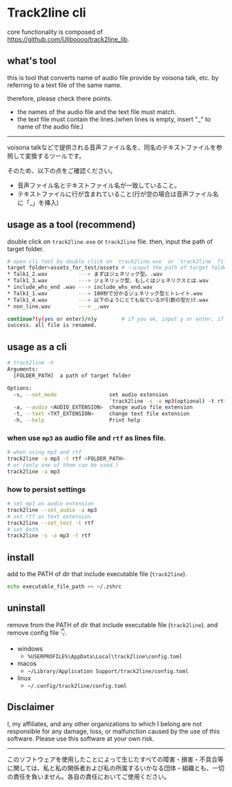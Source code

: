 # Track2line cli

core functionality is composed of https://github.com/Uliboooo/track2line_lib.

## what's tool

this is tool that converts name of audio file provide by voisona talk, etc. by referring to a text file of the same name.

therefore, please check there points.

- the names of the audio file and the text file must match.
- the text file must contain the lines.(when lines is empty, insert "_" to name of the audio file.)

---

voisona talkなどで提供される音声ファイル名を、同名のテキストファイルを参照して変換するツールです。

そのため、以下の点をご確認ください。

- 音声ファイル名とテキストファイル名が一致していること。
- テキストファイルに行が含まれていること(行が空の場合は音声ファイル名に「_」を挿入)

## usage as a tool (**recommend**)

double click on `track2line.exe` or `track2line` file. then, input the path of target folder.

```bash
# open cli tool by double click on `track2line.exe` or `track2line` file.
target folder>assets_for_test/assets # 👈input the path of target folder
* Talk1_2.wav          ---> まずはジェネリック型。.wav
* Talk1_3.wav          ---> ジェネリック型、もしくはジェネリクスとは.wav
* include_whs_end .wav ---> include_whs_end.wav
* Talk1_1.wav          ---> 100秒で分かるジェネリック型とトレイト.wav
* Talk1_4.wav          ---> 以下のようにとても似ているが引数の型だけ.wav
* non_line.wav         ---> _.wav

continue?(y(yes or enter)/n)y        # if you ok, input y or enter, if you want to cancel, input n.
success. all file is renamed.
```

## usage as a cli

```bash
# track2line -h
Arguments:
  [FOLDER_PATH]  a path of target folder

Options:
  -s, --set_mode                 set audio extension
                                 `track2line -s -a mp3(optional) -t rtf(optional)`
  -a, --audio <AUDIO_EXTENSION>  change audio file extension
  -t, --text <TXT_EXTENSION>     change text file extension
  -h, --help                     Print help
```

### when use `mp3` as audio file and `rtf` as lines file.

```bash
# when using mp3 and rtf
track2line -a mp3 -t rtf <FOLDER_PATH>
# or (only one of them can be used.)
track2line -a mp3
```

### how to persist settings

```bash
# set mp3 as audio extension
track2line --set_audio -a mp3
# set rtf as text extension
track2line --set_text -t rtf
# set both
track2line -s -a mp3 -t rtf
```

## install

add to the PATH of dir that include executable file (`track2line`).

```zsh
echo executable_file_path >> ~/.zshrc
```

## uninstall

remove from the PATH of dir that include executable file (`track2line`).
and remove config file 👇.

- windows
  - `%USERPROFILE%\AppData\Local\track2line\config.toml`
- macos
  - `~/Library/Application Support/track2line/config.toml`
- linux
  - `~/.config/track2line/config.toml`

## Disclaimer

I, my affiliates, and any other organizations to which I belong are not responsible for any damage, loss, or malfunction caused by the use of this software. Please use this software at your own risk.

---

このソフトウェアを使用したことによって生じたすべての障害・損害・不具合等に関しては、私と私の関係者および私の所属するいかなる団体・組織とも、一切の責任を負いません。各自の責任においてご使用ください。
